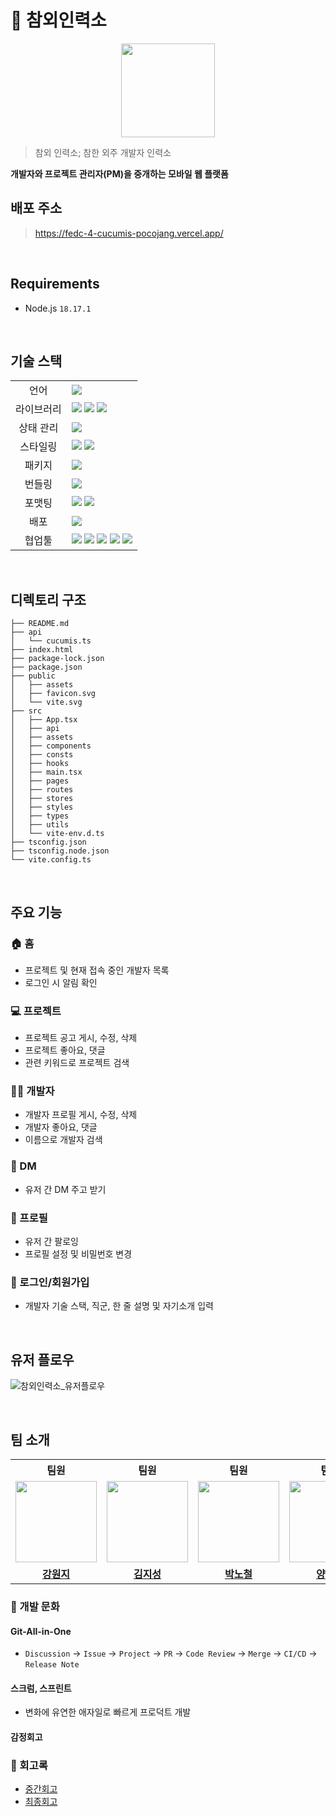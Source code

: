 # 🍐 참외인력소
<div align="center">   
  <img src="https://github.com/prgrms-fe-devcourse/FEDC4_CUCUMIS_Pocojang/assets/49032882/bcbaa202-40cb-45d3-aebb-7be83de8cc89" width="150px"/>
</div>

> 참외 인력소; 참한 외주 개발자 인력소
> 
**개발자와 프로젝트 관리자(PM)을 중개하는 모바일 웹 플랫폼**

## 배포 주소
> https://fedc-4-cucumis-pocojang.vercel.app/

<br/>

## Requirements
- Node.js `18.17.1`

<br/>

## 기술 스택
<table>
<tr>
  <td align="center">언어</td>
  <td>
    <img src="https://img.shields.io/badge/TypeScript-4976C1?style=for-the-badge&logo=Typescript&logoColor=white">
  </td>
</tr>
<tr>
  <td align="center">라이브러리</td>
  <td>
    <img src="https://img.shields.io/badge/React-61DAFB?style=for-the-badge&logo=React&logoColor=black">
    <img src="https://img.shields.io/badge/React Router-CA4245?style=for-the-badge&logo=React Router&logoColor=white">
    <img src="https://img.shields.io/badge/Axios-5A29E4?style=for-the-badge&logo=Axios&logoColor=white">
  </td>
</tr>
<tr>
  <td align="center">상태 관리</td>
  <td>
    <img src="https://img.shields.io/badge/Redux Toolkit-764ABC?style=for-the-badge&logo=Redux&logoColor=white">
  </td>
</tr>
<tr>
  <td align="center">스타일링</td>
  <td>
    <img src="https://img.shields.io/badge/MUI-007FFF?style=for-the-badge&logo=MUI&logoColor=white">
    <img src="https://img.shields.io/badge/Emotion-DB7093?style=for-the-badge&logo=Emotion&logoColor=white">
  </td>
</tr>
<tr>
  <td align="center">패키지</td>
  <td>
    <img src="https://img.shields.io/badge/NPM-CB3837?style=for-the-badge&logo=NPM&logoColor=white">
  </td>
</tr>
<tr>
  <td align="center">번들링</td>
  <td>
    <img src="https://img.shields.io/badge/Vite-646CFF?style=for-the-badge&logo=Vite&logoColor=white">
  </td>
</tr>
<tr>
  <td align="center">포맷팅</td>
  <td>
    <img src="https://img.shields.io/badge/Eslint-4B32C3?style=for-the-badge&logo=Eslint&logoColor=white">
    <img src="https://img.shields.io/badge/Prettier-F7B93E?style=for-the-badge&logo=Prettier&logoColor=black">
  </td>
</tr>
<tr>
  <td align="center">배포</td>
  <td>
    <img src="https://img.shields.io/badge/Vercel-000000?style=for-the-badge&logo=Vercel&logoColor=white">
  </td>
</tr>
<tr>
  <td align="center">협업툴</td>
  <td>
    <img src="https://img.shields.io/badge/Github-181717?style=for-the-badge&logo=Github&logoColor=white">
    <img src="https://img.shields.io/badge/Figma-F24E1E?style=for-the-badge&logo=Figma&logoColor=white">
    <img src="https://img.shields.io/badge/Notion-181717?style=for-the-badge&logo=Notion&logoColor=white">
    <img src="https://img.shields.io/badge/Slack-4A154B?style=for-the-badge&logo=Slack&logoColor=white">
    <img src="https://img.shields.io/badge/Discord-5865F2?style=for-the-badge&logo=Discord&logoColor=white">
  </td>
</tr>
</table>

<br/>

## 디렉토리 구조
```
├── README.md
├── api
│   └── cucumis.ts
├── index.html
├── package-lock.json
├── package.json
├── public
│   ├── assets
│   ├── favicon.svg
│   └── vite.svg
├── src
│   ├── App.tsx
│   ├── api
│   ├── assets
│   ├── components
│   ├── consts
│   ├── hooks
│   ├── main.tsx
│   ├── pages
│   ├── routes
│   ├── stores
│   ├── styles
│   ├── types
│   ├── utils
│   └── vite-env.d.ts
├── tsconfig.json
├── tsconfig.node.json
└── vite.config.ts
```

<br/>

## 주요 기능
### 🏠 홈
- 프로젝트 및 현재 접속 중인 개발자 목록
- 로그인 시 알림 확인
### 💻 프로젝트
- 프로젝트 공고 게시, 수정, 삭제
- 프로젝트 좋아요, 댓글
- 관련 키워드로 프로젝트 검색
### 🧑‍💻 개발자
- 개발자 프로필 게시, 수정, 삭제
- 개발자 좋아요, 댓글
- 이름으로 개발자 검색
### 📩 DM
- 유저 간 DM 주고 받기
### 👤 프로필
- 유저 간 팔로잉
- 프로필 설정 및 비밀번호 변경
### 🔐 로그인/회원가입
- 개발자 기술 스택, 직군, 한 줄 설명 및 자기소개 입력

<br/>

## 유저 플로우
![참외인력소_유저플로우](https://github.com/prgrms-fe-devcourse/FEDC4_CUCUMIS_Pocojang/assets/49032882/8aa563f5-4770-4348-8f09-0c01ff092dee)

<br/>

## 팀 소개
<table>
  <tr>
    <th align="center">팀원</th>
    <th align="center">팀원</th>
    <th align="center">팀원</th>
    <th align="center">팀장</th> 
    <th align="center">팀원</th>
  </tr>
  <tr>
    <td align="center"><a href="https://github.com/1g2g"><img src="https://avatars.githubusercontent.com/1g2g" width="130px;" alt=""></a></td>
    <td align="center"><a href="https://github.com/jisung24"><img src="https://avatars.githubusercontent.com/jisung24" width="130px;" alt=""></a></td>
    <td align="center"><a href="https://github.com/qkdl60"><img src="https://avatars.githubusercontent.com/qkdl60" width="130px;" alt=""></a></td>
    <td align="center"><a href="https://github.com/kutta97"><img src="https://avatars.githubusercontent.com/kutta97" width="130px;" alt=""></a></td>
    <td align="center"><a href="https://github.com/eeseung"><img src="https://avatars.githubusercontent.com/eeseung" width="130px;" alt=""></a></td>
  </tr>
  <tr>
    <td align="center"><a href="https://github.com/1g2g"><b>강원지</b></a></td>
    <td align="center"><a href="https://github.com/jisung24"><b>김지성</b></a></td>
    <td align="center"><a href="https://github.com/qkdl60"><b>박노철</b></a></td>
    <td align="center"><a href="https://github.com/kutta97"><b>양혜진</b></a></td>
    <td align="center"><a href="https://github.com/eeseung"><b>이승희</b></a></td>
  </tr>
</table>

### 👥 개발 문화
#### Git-All-in-One
- `Discussion` → `Issue` → `Project` → `PR` → `Code Review` → `Merge` → `CI/CD` → `Release Note`
#### 스크럼, 스프린트
- 변화에 유연한 애자일로 빠르게 프로덕트 개발
#### 감정회고

### 📝 회고록
- [중간회고](https://prgrms.notion.site/0ee6a8edd56e4ebdb2945d7a129e5b9e?pvs=4)
- [최종회고](https://prgrms.notion.site/eae78e43de5c4caab8eee92d65770d72?pvs=4)
